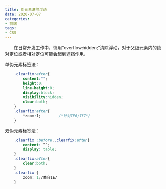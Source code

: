 ```yaml
---
title: 伪元素清除浮动
date: 2020-07-07
categories:
- 前端
tags:
- CSS
---
```


  在日常开发工作中，慎用“overflow:hidden;”清除浮动，对于父级元素内的绝对定位或者相对定位可能会起到遮挡作用。

单伪元素标签法：
``` css
    .clearfix:after{
        content:"";
        height:0;
        line-height:0;
        display:block;
        visibility:hidden;
        clear:both;
    }
    .clearfix:after{
        *zoom:1;        /*针对IE6/IE7*/
    }
```
双伪元素标签法：
``` css
    .clearfix :before,.clearfix:after{
        content: “”;
        display: table;
    }
    .clearfix:after{
        clear:both;
    }
    .clearfix {
        zoom: 1;/兼容IE/ 
    }
```
